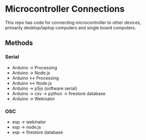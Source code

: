 # Microcontroller Connections
This repo has code for connecting microcontroller to other devices, primarily desktop/laptop computers and single board computers.

## Methods

### Serial
* Arduino -> Processing
* Arduino -> Node.js
* Arduino <-> Processing
* Arduino <-> Node.js
* Arduino -> p5js (software serial)
* Arduino -> csv -> python -> firestore database
* Arduino -> Wekinator

### OSC
* esp -> wekinator
* esp -> node.js
* esp -> firestore database

